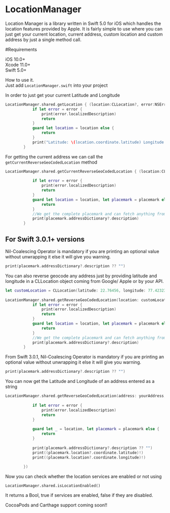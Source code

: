 # LocationManager
Location Manager is a library written in Swift 5.0 for iOS which handles the location features provided by Apple. It is fairly simple to use where you can just get your current location, current address, custom location and custom address by just a single method call.

#Requirements

iOS 10.0+<br>
Xcode 11.0+<br>
Swift 5.0+

How to use it.<br>
Just add ```LocationManager.swift``` into your project

In order to just get your current Latitude and Longitude

```swift
LocationManager.shared.getLocation { (location:CLLocation?, error:NSError?) in
            if let error = error {
                print(error.localizedDescription)
                return
            }
            guard let location = location else {
                return
            }
            print("Latitude: \(location.coordinate.latitude) Longitude: \(location.coordinate.longitude)")
        }
```

For getting the current address we can call the ```getCurrentReverseGeoCodedLocation``` method

```swift
LocationManager.shared.getCurrentReverseGeoCodedLocation { (location:CLLocation?, placemark:CLPlacemark?, error:NSError?) in
            
            if let error = error {
                print(error.localizedDescription)
                return
            }
            guard let location = location, let placemark = placemark else {
                return
            }
            //We get the complete placemark and can fetch anything from CLPlacemark
            print(placemark.addressDictionary?.description)
        }
```
<h2>For Swift 3.0.1+ versions</h2>

Nil-Coalescing Operator is mandatory if you are printing an optional value without unwrapping it else it will give you warning.

```swift         
print(placemark.addressDictionary?.description ?? "")
```


You can also reverse geocode any address just by providing latitude and longitude in a CLLocation object coming from Google/ Apple or by your API.

```swift
let customLocation = CLLocation(latitude: 22.76456, longitude: 77.42323)
        
LocationManager.shared.getReverseGeoCodedLocation(location: customLocation) { (location:CLLocation?, placemark:CLPlacemark?, error:NSError?) in
            if let error = error {
                print(error.localizedDescription)
                return
            }
            guard let location = location, let placemark = placemark else {
                return
            }
            //We get the complete placemark and can fetch anything from CLPlacemark
            print(placemark.addressDictionary?.description)
        }
```

From Swift 3.0.1, Nil-Coalescing Operator is mandatory if you are printing an optional value without unwrapping it else it will give you warning.

```swift         
print(placemark.addressDictionary?.description ?? "")
```

You can now get the Latitude and Longitude of an address entered as a string

```swift
LocationManager.shared.getReverseGeoCodedLocation(address: yourAddress, completionHandler: { (location:CLLocation?, placemark:CLPlacemark?, error:NSError?) in
                
            if let error = error {
                print(error.localizedDescription)
                return
            }
                
            guard let _ = location, let placemark = placemark else {
                return
            }
               
            print(placemark.addressDictionary?.description ?? "")
            print((placemark.location?.coordinate.latitude)!)
            print((placemark.location?.coordinate.longitude)!)
                
        })
```

Now you can check whether the location services are enabled or not using

```LocationManager.shared.isLocationEnabled()```

It returns a Bool, true if services are enabled, false if they are disabled.

CocoaPods and Carthage support coming soon!!
